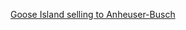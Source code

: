 ---
layout: post
wordpress_id: 1072
wordpress_url: http://noesbueno.com/archives/1072
date: '2011-03-28 15:01:10 -0500'
date_gmt: '2011-03-28 20:01:10 -0500'
body: |
  <p><a href="http://chicago.neighborhoodr.com/post/4161382996">Goose Island selling to Anheuser-Busch</a></p>
---